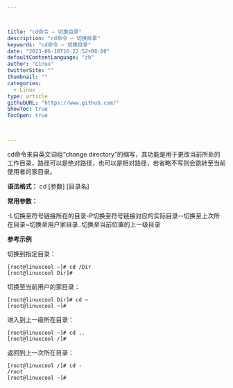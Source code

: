 ```yaml
---



title: "cd命令 – 切换目录"
description: "cd命令 – 切换目录"
keywords: "cd命令 – 切换目录"
date: "2023-06-18T16:22:52+08:00"
defaultContentLanguage: "zh"
author: "Linux"
twitterSite: ""
thumbnail: ""
categories:
  - Linux
type: article
githubURL: "https://www.github.com/"
ShowToc: true
TocOpen: true



---
```


cd命令来自英文词组“change directory”的缩写，其功能是用于更改当前所处的工作目录，路径可以是绝对路径，也可以是相对路径，若省略不写则会跳转至当前使用者的家目录。

**语法格式：** cd [参数] [目录名]

**常用参数：**

-L切换至符号链接所在的目录-P切换至符号链接对应的实际目录--切换至上次所在目录~切换至用户家目录..切换至当前位置的上一级目录

**参考示例**

切换到指定目录：

```
[root@linuxcool ~]# cd /Dir
[root@linuxcool Dir]#
```

切换至当前用户的家目录：

```
[root@linuxcool Dir]# cd ~
[root@linuxcool ~]#
```

进入到上一级所在目录：

```
[root@linuxcool ~]# cd ..
[root@linuxcool /]#
```

返回到上一次所在目录：

```
[root@linuxcool /]# cd -
/root
[root@linuxcool ~]#
```